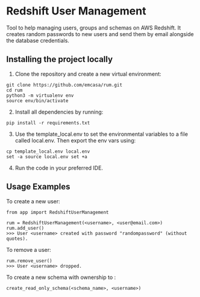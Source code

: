 # Redshift User Management

Tool to help managing users, groups and schemas on AWS Redshift. It creates random passwords to new users and send them 
by email alongside the database credentials.


## Installing the project locally
1. Clone the repository and create a new virtual environment:
```
git clone https://github.com/emcasa/rum.git
cd rum
python3 -m virtualenv env
source env/bin/activate
```

2. Install all dependencies by running:
```
pip install -r requirements.txt
```

3. Use the template_local.env to set the environmental variables to a file called 
local.env. Then export the env vars using:

```
cp template_local.env local.env
set -a source local.env set +a
```

4. Run the code in your preferred IDE. 

## Usage Examples 
To create a new user:

```
from app import RedshiftUserManagement
 
rum = RedshiftUserManagement(<username>, <user@email.com>)
rum.add_user()
>>> User <username> created with password "randompassword" (without quotes).
```

To remove a user:
```
rum.remove_user()
>>> User <username> dropped.
```

To create a new schema with ownership to <username>:
```
create_read_only_schema(<schema_name>, <username>)
```
